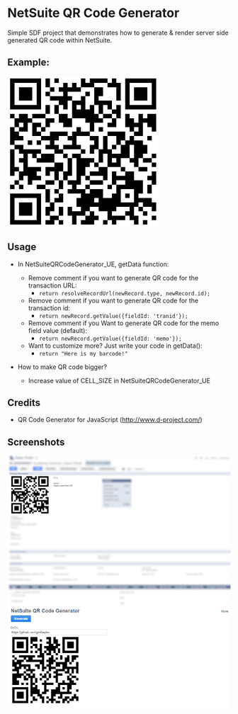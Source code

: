 # NetSuite QR Code Generator
Simple SDF project that demonstrates how to generate & render server side generated QR code within NetSuite.

## Example:
![App Screenshot](screenshots/netsuite_qr_code.png)

## Usage
- In NetSuiteQRCodeGenerator_UE, getData function:

  - Remove comment if you want to generate QR code for the transaction URL:
    - ``return resolveRecordUrl(newRecord.type, newRecord.id);``
  - Remove comment if you want to generate QR code for the transaction id:
    - ``return newRecord.getValue({fieldId: 'tranid'});``
  - Remove comment if you Want to generate QR code for the memo field value (default):
    - ``return newRecord.getValue({fieldId: 'memo'});``
  - Want to customize more? Just write your code in getData():
    - ``return "Here is my barcode!"``
- How to make QR code bigger?
  - Increase value of CELL_SIZE in NetSuiteQRCodeGenerator_UE

## Credits
- QR Code Generator for JavaScript (http://www.d-project.com/)

## Screenshots
![App Screenshot](screenshots/screenshot2.png)
![App Screenshot](screenshots/screenshot1.png)
